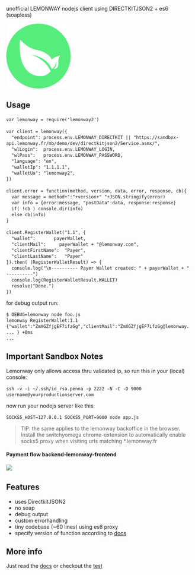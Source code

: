 unofficial LEMONWAY nodejs client using DIRECTKITJSON2 + es6 (soapless)

![](https://github.com/coderofsalvation/lemonway2/raw/master/lemonway.png)

## Usage

    var lemonway = require('lemonway2')

    var client = lemonway({
      "endpoint": process.env.LEMONWAY_DIRECTKIT || "https://sandbox-api.lemonway.fr/mb/demo/dev/directkitjson2/Service.asmx/",
      "wlLogin":  process.env.LEMONWAY_LOGIN, 
      "wlPass":   process.env.LEMONWAY_PASSWORD, 
      "language": "en",
      "walletIp": "1.1.1.1",
      "walletUa": "lemonway2",
    })

    client.error = function(method, version, data, error, response, cb){
	  var message = method+":"+version+" "+JSON.stringify(error)
	  var info = {error:message, "postData":data, response:response}
	  if( !cb ) console.dir(info)
	  else cb(info)
    }

    client.RegisterWallet("1.1", {
      "wallet":       payerWallet,
      "clientMail":     payerWallet + "@lemonway.com",
      "clientFirstName":  "Payer",
      "clientLastName":   "Payer"
    }).then( (RegisterWalletResult) => {
      console.log("\n---------- Payer Wallet created: " + payerWallet + " ----------")
      console.log(RegisterWalletResult.WALLET)
      resolve("Done.")
    })

for debug output run:

    $ DEBUG=lemonway node foo.js
    lemonway RegisterWallet:1.1 {"wallet":"ZmXGZfjgEF7ifzGg","clientMail":"ZmXGZfjgEF7ifzGg@lemonway. ... } +0ms
    ...

## Important Sandbox Notes

Lemonway only allows access thru validated ip, so run this in your (local) console:

    ssh -v -i ~/.ssh/id_rsa.penna -p 2222 -N -C -D 9000 username@yourproductionserver.com

now run your nodejs server like this:

    SOCKS5_HOST=127.0.0.1 SOCKS5_PORT=9000 node app.js


> TIP: the same applies to the lemonway backoffice in the browser. Install the switchyomega chrome-extension to automatically enable socks5 proxy when visiting urls matching *.lemonway.fr

#### Payment flow backend-lemonway-frontend

![](https://lh6.googleusercontent.com/oW_LBulEri5QMk0nTiji1vDXGVwdcuToNFyndVzTlRxIPyM7xtOcxJpvIyKpaOb5gIjF5EAOqGMkO5Y=w1919-h966-rw)

## Features

* uses DirectkitJSON2
* no soap
* debug output
* custom errorhandling
* tiny codebase (~60 lines) using es6 proxy
* specify version of function according to [docs](http://documentation.lemonway.fr/api-en/directkit)

## More info 

Just read the [docs](http://documentation.lemonway.fr/api-en/directkit) or checkout the [test](https://github.com/coderofsalvation/lemonway2/raw/master/test/tests/test.js)
